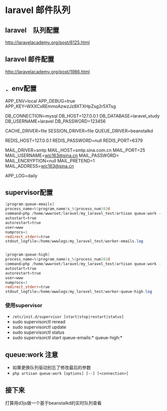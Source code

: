 # laravel 邮件队列

## laravel　队列配置
http://laravelacademy.org/post/6125.html

## laravel 邮件配置
http://laravelacademy.org/post/1986.html

## ．env配置
APP_ENV=local
APP_DEBUG=true
APP_KEY=WXXCxREmmoAzwzJz8XTXHpZsg2r5XTsg

DB_CONNECTION=mysql
DB_HOST=127.0.0.1
DB_DATABASE=laravel_study
DB_USERNAME=laravel
DB_PASSWORD=123456

CACHE_DRIVER=file
SESSION_DRIVER=file
QUEUE_DRIVER=beanstalkd

REDIS_HOST=127.0.0.1
REDIS_PASSWORD=null
REDIS_PORT=6379

MAIL_DRIVER=smtp
MAIL_HOST=smtp.sina.com.cn
MAIL_PORT=25
MAIL_USERNAME=wjc163@sina.cn
MAIL_PASSWORD=
MAIL_ENCRYPTION=null
MAIL_PRETEND=1
MAIL_ADDRESS=wjc163@sina.cn

APP_LOG=daily

## supervisor配置
```powershell
[program:queue-emails]
process_name=%(program_name)s_%(process_num)02d
command=php /home/wwwroot/laravel/my_laravel_test/artisan queue:work --queue=emails --sleep=3 --tries=3 --daemon beanstalkd
autostart=true
autorestart=true
user=www
numprocs=1
redirect_stderr=true
stdout_logfile=/home/wwwlogs/my_laravel_test/worker-emails.log


[program:queue-high]
process_name=%(program_name)s_%(process_num)02d
command=php /home/wwwroot/laravel/my_laravel_test/artisan queue:work --queue=queue-high --sleep=3 --tries=3 --daemon beanstalkd
autostart=true
autorestart=true
user=www
numprocs=1
redirect_stderr=true
stdout_logfile=/home/wwwlogs/my_laravel_test/worker-queue-high.log
```

### 使用supervisor
- `/etc/init.d/supervisor [start|stop|restart|status]`
- sudo supervisorctl reread
- sudo supervisorctl update
- sudo supervisorctl status 
- sudo supervisorctl start queue-emails:* queue-high:*


## queue:work 注意
- 如果更换队列驱动别忘了修改最后的参数
- `php artisan queue:work [options] [--] [<connection>]`

## 接下来
打算用d3js做一个基于beanstalkd的实时队列查看